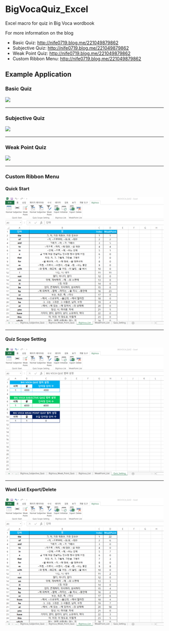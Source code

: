 # BigVocaQuiz_Excel
Excel macro for quiz in Big Voca wordbook

For more information on the blog
 - Basic Quiz: http://nife0719.blog.me/221049879862  
 - Subjective Quiz: http://nife0719.blog.me/221049879862 
 - Weak Point Quiz: http://nife0719.blog.me/221049879862 
 - Custom Ribbon Menu: http://nife0719.blog.me/221049879862 

## Example Application
### Basic Quiz
<img src="https://github.com/yoondowon/BigVocaQuiz_Excel/blob/master/BigVoca_Basic.gif" height="500">

--------
### Subjective Quiz
<img src="https://github.com/yoondowon/BigVocaQuiz_Excel/blob/master/BigVoca_Sub.gif" height="500">

--------
### Weak Point Quiz
<img src="https://github.com/yoondowon/BigVocaQuiz_Excel/blob/master/BigVoca_Weak.gif" height="200">

--------
### Custom Ribbon Menu
#### Quick Start
![BigVoca_Custom_Quick]

--------
#### Quiz Scope Setting
![BigVoca_Custom_Scope]

--------
#### Word List Export/Delete
![BigVoca_Custom_Export]

[BigVoca_Custom_Quick]: BigVoca_Custom_Quick.gif
[BigVoca_Custom_Scope]: BigVoca_Custom_Scope.gif
[BigVoca_Custom_Export]: BigVoca_Custom_Export.gif
